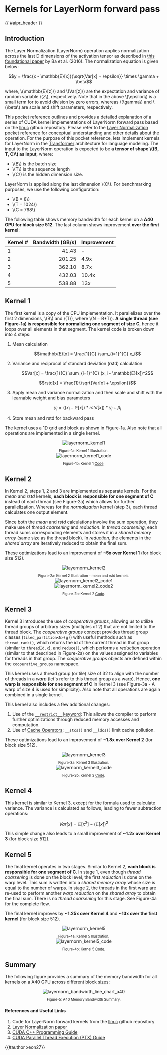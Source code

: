 <!-- markdownlint-disable-file MD033 -->
<!-- Header -->

# Kernels for LayerNorm forward pass

{{ #aipr_header }}

<!-- Main Body -->

## Introduction

The Layer Normalization (LayerNorm) operation applies normalization across the
last D dimensions of the activation tensor as described in
[this foundational paper](https://arxiv.org/abs/1607.06450) by Ba et al. (2016).
The normalization equation is given below:

$$y = \frac{x - \mathbb{E}[x]}{\sqrt{Var[x] + \epsilon}} \times \gamma + \beta$$

where, \\(\mathbb{E}[z]\\) and \\(Var[z]\\) are the expectation and variance
of random variable \\(z\\), respectively. Note that in the above \\(\epsilon\\)
is a small term for to avoid division by zero errors, whereas \\(\gamma\\) and \\(\beta\\)
are scale and shift parameters, respectively.

This pocket reference outlines and provides a detailed explanation
of a series of CUDA kernel implementations of LayerNorm forward pass based on the
[llm.c](https://github.com/karpathy/llm.c/tree/master/dev/cuda) github repository.
Please refer to the [Layer Normalization](../../../../fundamentals/src/normalizations/layernorm.md)
pocket reference for conceptual understanding and other details about the operation.
For the purpose of this pocket reference, lets implement kernels for LayerNorm
in the [Transformer](../../../../nlp/src/llms/architecture/transformer.md)
architecture for language modeling. The input to the LayerNorm operation
is expected to be **a tensor of shape \\((B, T, C)\\) as input**, where:

- \\(B\\) is the batch size
- \\(T\\) is the sequence length
- \\(C\\) is the hidden dimension size.

LayerNorm is applied along the last dimension \\(C\\).
For benchmarking purposes, we use the following configuration:

- \\(B = 8\\)
- \\(T = 1024\\)
- \\(C = 768\\)

The following table shows memory bandwidth for each kernel on a **A40 GPU for
block size 512**. The last column shows improvement **over the first kernel**:

| Kernel # | Bandwidth (GB/s) | Improvement |
| :------- | ---------------: | :---------- |
| 1        |            41.43 | -           |
| 2        |           201.25 | 4.9x        |
| 3        |           362.10 | 8.7x        |
| 4        |           432.03 | 10.4x       |
| 5        |           538.88 | 13x         |

## Kernel 1

The first kernel is a copy of the CPU implementation. It parallelizes
over the first 2 dimensions, \\(B\\) and \\(T\\), where \\(N = B\*T\\).
**A single thread (see Figure-1a) is responsible for normalizing**
**one segment of size C**, hence it loops over all elements
in that segment. The kernel code is broken down into 4 steps:

1. Mean calculation

   $$\mathbb{E}[x] = \frac{1}{C} \sum_{i=1}^{C} x_i$$

2. Variance and reciprocal of standard deviation (rstd) calculation

   $$Var[x] = \frac{1}{C} \sum_{i=1}^{C} (x_i - \mathbb{E}[x])^2$$

   $$rstd[x] = \frac{1}{\sqrt{Var[x] + \epsilon}}$$

3. Apply mean and variance normalization and then scale and
   shift with the learnable weight and bias parameters

   $$y_i = ((x_i - \mathbb{E}[x]) * rstd[x]) * \gamma_i + \beta_i$$

4. Store mean and rstd for backward pass

The kernel uses a 1D grid and block as shown in Figure-1a.
Also note that all operations are implemented in a single kernel.

<center>
<img src="https://d3ddy8balm3goa.cloudfront.net/vector-ai-pocket-refs/compute/layernorm_kernel/layernorm_kernel1.svg" alt="layernorm_kernel1"> <!-- markdownlint-disable-line MD013 -->
</center>

<div
  class="figure-caption"
  style="text-align: center; font-size: 0.8em; margin-top: 10px;"
>
Figure-1a: Kernel 1 Illustration.
</div>

<center>
<img src="https://d3ddy8balm3goa.cloudfront.net/vector-ai-pocket-refs/compute/layernorm_kernel/layernorm_kernel1_code.png" alt="layernorm_kernel1_code"> <!-- markdownlint-disable-line MD013 -->
</center>

<div class="figure-caption"
     style="text-align: center; font-size: 0.8em; margin-top: 10px;">
Figure-1b: Kernel 1
<a href="https://github.com/VectorInstitute/ai-pocket-reference-code/blob/main/cuda/layernorm/layernorm_forward.cu#L61">
Code</a>.
</div>

## Kernel 2

In Kernel 2, steps 1, 2 and 3 are implemented as separate kernels. For the _mean_
and _rstd_ kernels, **each block is responsible for one segment of C** instead of
each thread (see Figure-2a) which allows for further parallelization. Whereas for
the _normalization_ kernel (step 3), each thread calculates one output element.

Since both the _mean_ and _rstd_ calculations involve the sum operation, they
make use of _thread coarsening_ and _reduction_. In _thread coarsening_, each
thread sums corresponding elements and stores it in a _shared memory array_
(same size as the thread block). In _reduction_, the elements in the _shared
array_ are iteratively reduced to obtain the final sum.

These optimizations lead to an improvement of **~5x over Kernel 1** (for block
size 512).

<center>
<img src="https://d3ddy8balm3goa.cloudfront.net/vector-ai-pocket-refs/compute/layernorm_kernel/layernorm_kernel2.svg" alt="layernorm_kernel2"> <!-- markdownlint-disable-line MD013 -->
</center>

<div
  class="figure-caption"
  style="text-align: center; font-size: 0.8em; margin-top: 10px;"
>
Figure-2a: Kernel 2 Illustration - mean and rstd kernels.
</div>

<center>
<img src="https://d3ddy8balm3goa.cloudfront.net/vector-ai-pocket-refs/compute/layernorm_kernel/layernorm_kernel2_code1.png" alt="layernorm_kernel2_code1"> <!-- markdownlint-disable-line MD013 -->
</center>
<center>
<img src="https://d3ddy8balm3goa.cloudfront.net/vector-ai-pocket-refs/compute/layernorm_kernel/layernorm_kernel2_code2.png" alt="layernorm_kernel2_code2"> <!-- markdownlint-disable-line MD013 -->
</center>

<div
  class="figure-caption"
  style="text-align: center; font-size: 0.8em; margin-top: 10px;"
>
<!-- markdownlint-disable MD033 -->
Figure-2b: Kernel 2
<a href="https://github.com/VectorInstitute/ai-pocket-reference-code/blob/main/cuda/layernorm/layernorm_forward.cu#L123">Code</a>.
<!-- markdownlint-disable MD033 -->
</div>

## Kernel 3

Kernel 3 introduces the use of _cooperative groups_, allowing us to utilize
thread groups of arbitrary sizes (multiples of 2) that are not limited to the thread
block. The _cooperative groups_ concept provides thread group classes
(`tiled_partition<N>(g)`) with useful methods such as `thread_rank()`,
which returns the id of the current thread in that group (similar to
`threadId.x`), and `reduce()`, which performs a _reduction_ operation
(similar to that described in Figure-2a) on the values assigned to variables for
threads in that group. The _cooperative groups_ objects are defined within the
`cooperative_groups` namespace.

This kernel uses a thread group (or tile) size of 32 to align with the number of
threads in a _warp_ (let's refer to this thread group as a warp). Hence, **one
warp is responsible for one segment of C** in Kernel 3 (see Figure-3a - A warp of
size 4 is used for simplicity). Also note that all operations are again combined
in a single kernel.

This kernel also includes a few additional changes:

1. Use of the [`__restrict__` keyword](https://docs.nvidia.com/cuda/cuda-c-programming-guide/index.html#restrict):
   This allows the compiler to perform further optimizations through reduced
   memory accesses and computation.
2. Use of [Cache Operators](https://docs.nvidia.com/cuda/parallel-thread-execution/index.html#cache-operators):
   `__stcs()` and `__ldcs()` limit cache pollution.

These optimizations lead to an improvement of **~1.8x over Kernel 2** (for block
size 512).

<center>
<img src="https://d3ddy8balm3goa.cloudfront.net/vector-ai-pocket-refs/compute/layernorm_kernel/layernorm_kernel3.svg" alt="layernorm_kernel3"> <!-- markdownlint-disable-line MD013 -->
</center>

<div
  class="figure-caption"
  style="text-align: center; font-size: 0.8em; margin-top: 10px;"
>
Figure-3a: Kernel 3 Illustration.
</div>

<center>
<img src="https://d3ddy8balm3goa.cloudfront.net/vector-ai-pocket-refs/compute/layernorm_kernel/layernorm_kernel3_code.png" alt="layernorm_kernel3_code"> <!-- markdownlint-disable-line MD013 -->
</center>

<div
  class="figure-caption"
  style="text-align: center; font-size: 0.8em; margin-top: 10px;"
>
<!-- markdownlint-disable MD033 -->
Figure-3b: Kernel 3
<a href="https://github.com/VectorInstitute/ai-pocket-reference-code/blob/main/cuda/layernorm/layernorm_forward.cu#L233">Code</a>.
<!-- markdownlint-disable MD033 -->
</div>

## Kernel 4

This kernel is similar to Kernel 3, except for the formula used to calculate
variance. The variance is calculated as follows, leading to fewer subtraction
operations:

$$Var[x] = \mathbb{E}[x^2] - (\mathbb{E}[x])^2$$

This simple change also leads to a small improvement of **~1.2x over Kernel 3**
(for block size 512).

## Kernel 5

The final kernel operates in two stages. Similar to Kernel 2, **each block is
responsible for one segment of C**. In stage 1, even though _thread coarsening_
is done on the block level, the first _reduction_ is done on the warp level.
This sum is written into a _shared memory array_ whose size is equal to the
number of warps. In stage 2, the threads in the first warp are re-used to
perform another _warp reduction_ on the _shared array_ to obtain the final sum.
There is no _thread coarsening_ for this stage. See Figure-4a for the complete
flow.

The final kernel improves by **~1.25x over Kernel 4** and **~13x over the first
kernel** (for block size 512).

<center>
<img src="https://d3ddy8balm3goa.cloudfront.net/vector-ai-pocket-refs/compute/layernorm_kernel/layernorm_kernel5.svg" alt="layernorm_kernel5"> <!-- markdownlint-disable-line MD013 -->
</center>

<div
  class="figure-caption"
  style="text-align: center; font-size: 0.8em; margin-top: 10px;"
>
Figure-4a: Kernel 5 Illustration.
</div>

<center>
<img src="https://d3ddy8balm3goa.cloudfront.net/vector-ai-pocket-refs/compute/layernorm_kernel/layernorm_kernel5_code.png" alt="layernorm_kernel5_code"> <!-- markdownlint-disable-line MD013 -->
</center>

<div
  class="figure-caption"
  style="text-align: center; font-size: 0.8em; margin-top: 10px;"
>
<!-- markdownlint-disable MD033 -->
Figure-4b: Kernel 5
<a href="https://github.com/VectorInstitute/ai-pocket-reference-code/blob/main/cuda/layernorm/layernorm_forward.cu#L377">Code</a>.
<!-- markdownlint-disable MD033 -->
</div>

## Summary

The following figure provides a summary of the memory bandwidth
for all kernels on a A40 GPU across different block sizes:

<center>
<img src="https://d3ddy8balm3goa.cloudfront.net/vector-ai-pocket-refs/compute/layernorm_kernel/layernorm_bandwidth_line_chart_a40.png" alt="layernorm_bandwidth_line_chart_a40"> <!-- markdownlint-disable-line MD013 -->
</center>

<div
  class="figure-caption"
  style="text-align: center; font-size: 0.8em; margin-top: 10px;"
>
Figure-5: A40 Memory Bandwidth Summary.
</div>

#### References and Useful Links <!-- markdownlint-disable-line MD001 -->

1. Code for LayerNorm forward kernels
   from the [llm.c](https://github.com/karpathy/llm.c/blob/master/dev/cuda/layernorm_forward.cu)
   github repository
2. [Layer Normalization paper](https://arxiv.org/abs/1607.06450)
3. [CUDA C++ Programming Guide](https://docs.nvidia.com/cuda/cuda-c-programming-guide/index.html)
4. [CUDA Parallel Thread Execution (PTX) Guide](https://docs.nvidia.com/cuda/parallel-thread-execution/index.html)

<!-- Contributors -->

{{#author xeon27}}
